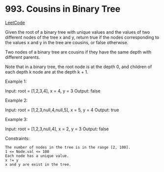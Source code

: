 # 993. Cousins in Binary Tree

[LeetCode](https://leetcode.com/problems/cousins-in-binary-tree/)

Given the root of a binary tree with unique values and the values of two different nodes of the tree x and y, return true if the nodes corresponding to the values x and y in the tree are cousins, or false otherwise.

Two nodes of a binary tree are cousins if they have the same depth with different parents.

Note that in a binary tree, the root node is at the depth 0, and children of each depth k node are at the depth k + 1.



Example 1:

Input: root = [1,2,3,4], x = 4, y = 3
Output: false

Example 2:

Input: root = [1,2,3,null,4,null,5], x = 5, y = 4
Output: true

Example 3:

Input: root = [1,2,3,null,4], x = 2, y = 3
Output: false



Constraints:

    The number of nodes in the tree is in the range [2, 100].
    1 <= Node.val <= 100
    Each node has a unique value.
    x != y
    x and y are exist in the tree.

